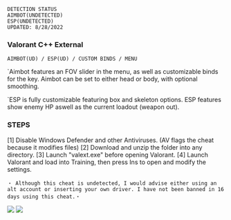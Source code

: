 ```sh-session
DETECTION STATUS
AIMBOT(UNDETECTED)
ESP(UNDETECTED)
UPDATED: 8/28/2022
```


###  Valorant C++ External
```sh-session
AIMBOT(UD) / ESP(UD) / CUSTOM BINDS / MENU
```
`Aimbot features an FOV slider in the menu, as well as customizable binds for the key. Aimbot can be set to either head or body, with optional smoothing.

`ESP is fully customizable featuring box and skeleton options. ESP features show enemy HP aswell as the current loadout (weapon out).

### STEPS
[1] Disable Windows Defender and other Antiviruses. (AV flags the cheat because it modifies files)
[2] Download and unzip the folder into any directory.
[3] Launch "valext.exe" before opening Valorant.
[4] Launch Valorant and load into Training, then press Ins to open and modify the settings.

 ```sh-session
・ Although this cheat is undetected, I would advise either using an alt account or inserting your own driver. I have not been banned in 16 days using this cheat.・ 
```                
                           
<img src="https://user-images.githubusercontent.com/62274829/187018354-cd41d782-df8f-4edd-9dc3-b795083b7026.jpeg">
<img src="https://user-images.githubusercontent.com/62274829/187018356-e5e6900e-abae-4834-8a4b-082247f72beb.png">
 
 
